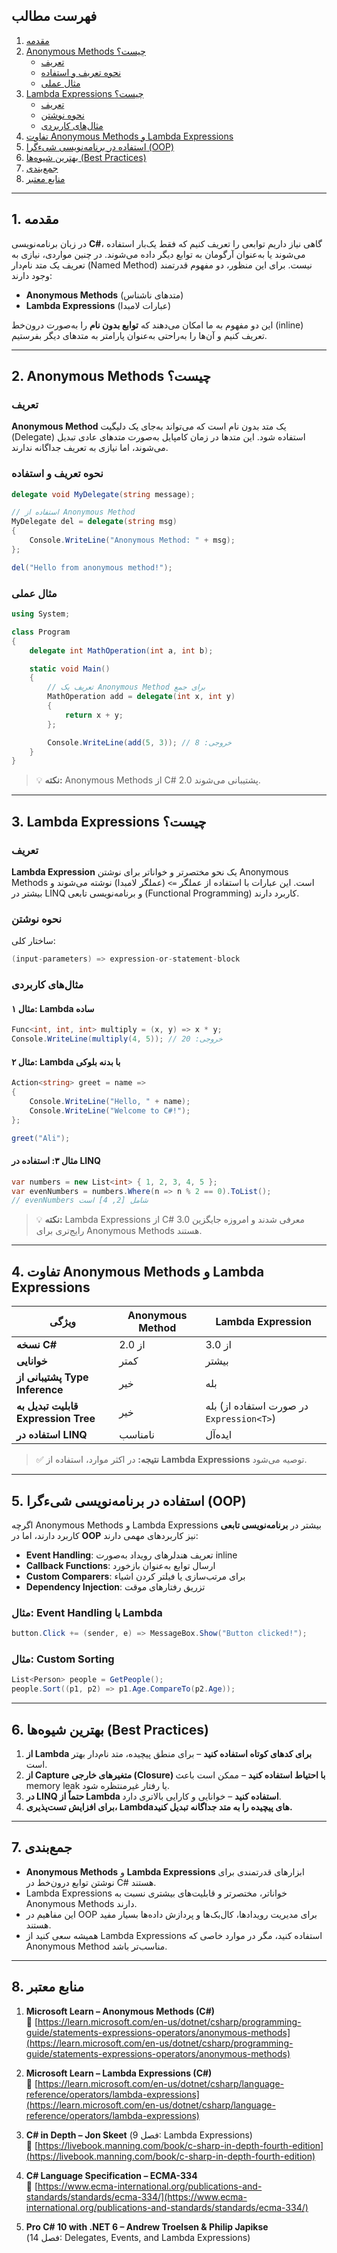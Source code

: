 ﻿

## فهرست مطالب

1. [مقدمه](#1-مقدمه)
2. [Anonymous Methods چیست؟](#2-anonymous-methods-چیست)
   - [تعریف](#تعریف)
   - [نحوه تعریف و استفاده](#نحوه-تعریف-و-استفاده)
   - [مثال عملی](#مثال-عملی)
3. [Lambda Expressions چیست؟](#3-lambda-expressions-چیست)
   - [تعریف](#تعریف-1)
   - [نحوه نوشتن](#نحوه-نوشتن)
   - [مثال‌های کاربردی](#مثالهای-کاربردی)
4. [تفاوت Anonymous Methods و Lambda Expressions](#4-تفاوت-anonymous-methods-و-lambda-expressions)
5. [استفاده در برنامه‌نویسی شیءگرا (OOP)](#5-استفاده-در-برنامه%E2%80%8Cنویسی-شیءگرا-oop)
6. [بهترین شیوه‌ها (Best Practices)](#6-بهترین-شیوه%E2%80%8Cها-best-practices)
7. [جمع‌بندی](#7-جمع%E2%80%8Cبندی)
8. [منابع معتبر](#8-منابع-معتبر)

---

## 1. مقدمه

در زبان برنامه‌نویسی **C#**، گاهی نیاز داریم توابعی را تعریف کنیم که فقط یک‌بار استفاده می‌شوند یا به‌عنوان آرگومان به توابع دیگر داده می‌شوند. در چنین مواردی، نیازی به تعریف یک متد نام‌دار (Named Method) نیست. برای این منظور، دو مفهوم قدرتمند وجود دارند:

- **Anonymous Methods** (متد‌های ناشناس)
- **Lambda Expressions** (عبارات لامبدا)

این دو مفهوم به ما امکان می‌دهند که **توابع بدون نام** را به‌صورت درون‌خط (inline) تعریف کنیم و آن‌ها را به‌راحتی به‌عنوان پارامتر به متد‌های دیگر بفرستیم.

---

## 2. Anonymous Methods چیست؟

### تعریف

**Anonymous Method** یک متد بدون نام است که می‌تواند به‌جای یک دلیگیت (Delegate) استفاده شود. این متد‌ها در زمان کامپایل به‌صورت متد‌های عادی تبدیل می‌شوند، اما نیازی به تعریف جداگانه ندارند.

### نحوه تعریف و استفاده

```csharp
delegate void MyDelegate(string message);

// استفاده از Anonymous Method
MyDelegate del = delegate(string msg)
{
    Console.WriteLine("Anonymous Method: " + msg);
};

del("Hello from anonymous method!");
```

### مثال عملی

```csharp
using System;

class Program
{
    delegate int MathOperation(int a, int b);

    static void Main()
    {
        // تعریف یک Anonymous Method برای جمع
        MathOperation add = delegate(int x, int y)
        {
            return x + y;
        };

        Console.WriteLine(add(5, 3)); // خروجی: 8
    }
}
```

> 💡 **نکته:** Anonymous Methods از C# 2.0 پشتیبانی می‌شوند.

---

## 3. Lambda Expressions چیست؟

### تعریف

**Lambda Expression** یک نحو مختصرتر و خواناتر برای نوشتن Anonymous Methods است. این عبارات با استفاده از عملگر `=>` (عملگر لامبدا) نوشته می‌شوند و بیشتر در LINQ و برنامه‌نویسی تابعی (Functional Programming) کاربرد دارند.

### نحوه نوشتن

ساختار کلی:
```csharp
(input-parameters) => expression-or-statement-block
```

### مثال‌های کاربردی

#### مثال ۱: Lambda ساده
```csharp
Func<int, int, int> multiply = (x, y) => x * y;
Console.WriteLine(multiply(4, 5)); // خروجی: 20
```

#### مثال ۲: Lambda با بدنه بلوکی
```csharp
Action<string> greet = name =>
{
    Console.WriteLine("Hello, " + name);
    Console.WriteLine("Welcome to C#!");
};

greet("Ali");
```

#### مثال ۳: استفاده در LINQ
```csharp
var numbers = new List<int> { 1, 2, 3, 4, 5 };
var evenNumbers = numbers.Where(n => n % 2 == 0).ToList();
// evenNumbers شامل [2, 4] است
```

> 💡 **نکته:** Lambda Expressions از C# 3.0 معرفی شدند و امروزه جایگزین رایج‌تری برای Anonymous Methods هستند.

---

## 4. تفاوت Anonymous Methods و Lambda Expressions

| ویژگی | Anonymous Method | Lambda Expression |
|--------|------------------|-------------------|
| **نسخه C#** | از 2.0 | از 3.0 |
| **خوانایی** | کمتر | بیشتر |
| **پشتیبانی از Type Inference** | خیر | بله |
| **قابلیت تبدیل به Expression Tree** | خیر | بله (در صورت استفاده از `Expression<T>`) |
| **استفاده در LINQ** | نامناسب | ایده‌آل |

> ✅ **نتیجه:** در اکثر موارد، استفاده از **Lambda Expressions** توصیه می‌شود.

---

## 5. استفاده در برنامه‌نویسی شیءگرا (OOP)

اگرچه Anonymous Methods و Lambda Expressions بیشتر در **برنامه‌نویسی تابعی** کاربرد دارند، اما در **OOP** نیز کاربردهای مهمی دارند:

- **Event Handling**: تعریف هندلرهای رویداد به‌صورت inline
- **Callback Functions**: ارسال توابع به‌عنوان بازخورد
- **Custom Comparers**: برای مرتب‌سازی یا فیلتر کردن اشیاء
- **Dependency Injection**: تزریق رفتارهای موقت

### مثال: Event Handling با Lambda
```csharp
button.Click += (sender, e) => MessageBox.Show("Button clicked!");
```

### مثال: Custom Sorting
```csharp
List<Person> people = GetPeople();
people.Sort((p1, p2) => p1.Age.CompareTo(p2.Age));
```

---

## 6. بهترین شیوه‌ها (Best Practices)

1. **از Lambda برای کدهای کوتاه استفاده کنید** – برای منطق پیچیده، متد نام‌دار بهتر است.
2. **از Capture متغیرهای خارجی (Closure) با احتیاط استفاده کنید** – ممکن است باعث memory leak یا رفتار غیرمنتظره شود.
3. **در LINQ حتماً از Lambda استفاده کنید** – خوانایی و کارایی بالاتری دارد.
4. **برای افزایش تست‌پذیری، Lambdaهای پیچیده را به متد جداگانه تبدیل کنید.**

---

## 7. جمع‌بندی

- **Anonymous Methods** و **Lambda Expressions** ابزارهای قدرتمندی برای نوشتن توابع درون‌خط در C# هستند.
- Lambda Expressions خواناتر، مختصرتر و قابلیت‌های بیشتری نسبت به Anonymous Methods دارند.
- این مفاهیم در OOP برای مدیریت رویدادها، کال‌بک‌ها و پردازش داده‌ها بسیار مفید هستند.
- همیشه سعی کنید از Lambda Expressions استفاده کنید، مگر در موارد خاصی که Anonymous Method مناسب‌تر باشد.

---

## 8. منابع معتبر

1. **Microsoft Learn – Anonymous Methods (C#)**  
   🔗 [https://learn.microsoft.com/en-us/dotnet/csharp/programming-guide/statements-expressions-operators/anonymous-methods](https://learn.microsoft.com/en-us/dotnet/csharp/programming-guide/statements-expressions-operators/anonymous-methods)

2. **Microsoft Learn – Lambda Expressions (C#)**  
   🔗 [https://learn.microsoft.com/en-us/dotnet/csharp/language-reference/operators/lambda-expressions](https://learn.microsoft.com/en-us/dotnet/csharp/language-reference/operators/lambda-expressions)

3. **C# in Depth – Jon Skeet** (فصل 9: Lambda Expressions)  
   🔗 [https://livebook.manning.com/book/c-sharp-in-depth-fourth-edition](https://livebook.manning.com/book/c-sharp-in-depth-fourth-edition)

4. **C# Language Specification – ECMA-334**  
   🔗 [https://www.ecma-international.org/publications-and-standards/standards/ecma-334/](https://www.ecma-international.org/publications-and-standards/standards/ecma-334/)

5. **Pro C# 10 with .NET 6 – Andrew Troelsen & Philip Japikse**  
   (فصل 14: Delegates, Events, and Lambda Expressions)


